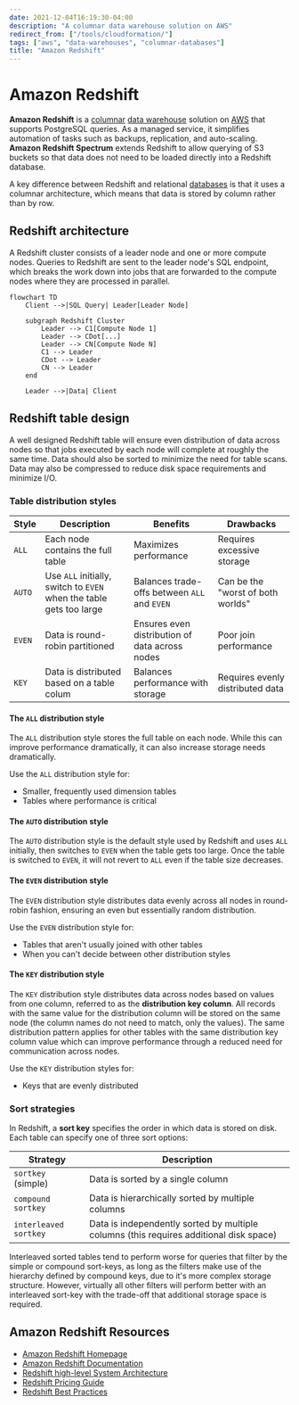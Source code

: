 ```yaml
---
date: 2021-12-04T16:19:30-04:00
description: "A columnar data warehouse solution on AWS"
redirect_from: ["/tools/cloudformation/"]
tags: ["aws", "data-warehouses", "columnar-databases"]
title: "Amazon Redshift"
---
```


# Amazon Redshift

**Amazon Redshift** is a [columnar](columnar-databases.md) [data warehouse](data-warehouses.md) solution on [AWS](aws.md) that supports PostgreSQL queries. As a managed service, it simplifies automation of tasks such as backups, replication, and auto-scaling. **Amazon Redshift Spectrum** extends Redshift to allow querying of S3 buckets so that data does not need to be loaded directly into a Redshift database.

A key difference between Redshift and relational [databases](databases.md) is that it uses a columnar architecture, which means that data is stored by column rather than by row.

## Redshift architecture

A Redshift cluster consists of a leader node and one or more compute nodes. Queries to Redshift are sent to the leader node's SQL endpoint, which breaks the work down into jobs that are forwarded to the compute nodes where they are processed in parallel.

```mermaid
flowchart TD
    Client -->|SQL Query| Leader[Leader Node]

	subgraph Redshift Cluster
		Leader --> C1[Compute Node 1]
		Leader --> CDot[...]
		Leader --> CN[Compute Node N]
		C1 --> Leader
		CDot --> Leader
		CN --> Leader
	end

	Leader -->|Data| Client
```

## Redshift table design

A well designed Redshift table will ensure even distribution of data across nodes so that jobs executed by each node will complete at roughly the same time. Data should also be sorted to minimize the need for table scans. Data may also be compressed to reduce disk space requirements and minimize I/O.

### Table distribution styles

| Style  | Description                                                         | Benefits                                       | Drawbacks                         |
| ------ | ------------------------------------------------------------------- | ---------------------------------------------- | --------------------------------- |
| `ALL`  | Each node contains the full table                                   | Maximizes performance                          | Requires excessive storage        |
| `AUTO` | Use `ALL` initially, switch to `EVEN` when the table gets too large | Balances trade-offs between `ALL` and `EVEN`   | Can be the "worst of both worlds" |
| `EVEN` | Data is round-robin partitioned                                     | Ensures even distribution of data across nodes | Poor join performance             |
| `KEY`  | Data is distributed based on a table colum                          | Balances performance with storage              | Requires evenly distributed data  |

#### The `ALL` distribution style

The `ALL` distribution style stores the full table on each node. While this can improve performance dramatically, it can also increase storage needs dramatically.

Use the `ALL` distribution style for:

- Smaller, frequently used dimension tables
- Tables where performance is critical

#### The `AUTO` distribution style

The `AUTO` distribution style is the default style used by Redshift and uses `ALL` initially, then switches to `EVEN` when the table gets too large. Once the table is switched to `EVEN`, it will not revert to `ALL` even if the table size decreases.

#### The `EVEN` distribution style

The `EVEN` distribution style distributes data evenly across all nodes in round-robin fashion, ensuring an even but essentially random distribution.

Use the `EVEN` distribution style for:

- Tables that aren't usually joined with other tables
- When you can't decide between other distribution styles

#### The `KEY` distribution style

The `KEY` distribution style distributes data across nodes based on values from one column, referred to as the **distribution key column**. All records with the same value for the distribution column will be stored on the same node (the column names do not need to match, only the values). The same distribution pattern applies for other tables with the same distribution key column value which can improve performance through a reduced need for communication across nodes.

Use the `KEY` distribution styles for:

- Keys that are evenly distributed

### Sort strategies

In Redshift, a **sort key** specifies the order in which data is stored on disk. Each table can specify one of three sort options:

| Strategy              | Description                                                                            |
| --------------------- | -------------------------------------------------------------------------------------- |
| `sortkey` (simple)    | Data is sorted by a single column                                                      |
| `compound sortkey`    | Data is hierarchically sorted by multiple columns                                      |
| `interleaved sortkey` | Data is independently sorted by multiple columns (this requires additional disk space) |

Interleaved sorted tables tend to perform worse for queries that filter by the simple or compound sort-keys, as long as the filters make use of the hierarchy defined by compound keys, due to it's more complex storage structure. However, virtually all other filters will perform better with an interleaved sort-key with the trade-off that additional storage space is required.

<!-- TODO: More content

## User Defined Functions 

## Workload Management
-->

## Amazon Redshift Resources

- [Amazon Redshift Homepage](https://aws.amazon.com/redshift/)
- [Amazon Redshift Documentation](https://docs.aws.amazon.com/redshift/index.html)
- [Redshift high-level System Architecture](https://docs.aws.amazon.com/redshift/latest/dg/c_high_level_system_architecture.html)
- [Redshift Pricing Guide](https://aws.amazon.com/redshift/pricing/)
- [Redshift Best Practices](https://aws.amazon.com/blogs/big-data/10-best-practices-for-amazon-redshift-spectrum/)
